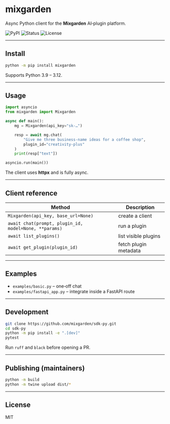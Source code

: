 # mixgarden

Async Python client for the **Mixgarden** AI‑plugin platform.

![PyPI](https://img.shields.io/pypi/v/mixgarden)
![Status](https://img.shields.io/pypi/status/mixgarden)
![License](https://img.shields.io/pypi/l/mixgarden)

---

## Install

```bash
python -m pip install mixgarden
```

Supports Python 3.9 – 3.12.

---

## Usage

```python
import asyncio
from mixgarden import Mixgarden

async def main():
    mg = Mixgarden(api_key="sk-…")

    resp = await mg.chat(
        "Give me three business‑name ideas for a coffee shop",
        plugin_id="creativity-plus"
    )
    print(resp["text"])

asyncio.run(main())
```

The client uses **httpx** and is fully async.

---

## Client reference

| Method | Description |
| ------ | ----------- |
| `Mixgarden(api_key, base_url=None)` | create a client |
| `await chat(prompt, plugin_id, model=None, **params)` | run a plugin |
| `await list_plugins()` | list visible plugins |
| `await get_plugin(plugin_id)` | fetch plugin metadata |

---

## Examples

* `examples/basic.py` – one‑off chat  
* `examples/fastapi_app.py` – integrate inside a FastAPI route

---

## Development

```bash
git clone https://github.com/mixgarden/sdk-py.git
cd sdk-py
python -m pip install -e ".[dev]"
pytest
```

Run `ruff` and `black` before opening a PR.

---

## Publishing (maintainers)

```bash
python -m build
python -m twine upload dist/*
```

---

## License

MIT
